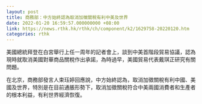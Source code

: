 ```yaml
---
layout: post
title: 商務部：中方始終認為取消加徵關稅有利中美及世界
date: 2022-01-20 16:59:57.000000000 +08:00
link: https://news.rthk.hk/rthk/ch/component/k2/1629758-20220120.htm
categories: rthk
---
```


美國總統拜登在白宮舉行上任一周年的記者會上，談到中美首階段貿易協議，認為現時就取消美國對華商品關稅作出承諾，為時過早，美國貿易代表戴琪正研究有關問題。

在北京，商務部發言人束珏婷回應說，中方始終認為，取消加徵關稅有利中國、美國及世界，特別是在目前通脹形勢下，取消加徵關稅符合中美兩國消費者和生產者的根本利益，有利世界經濟恢復。
